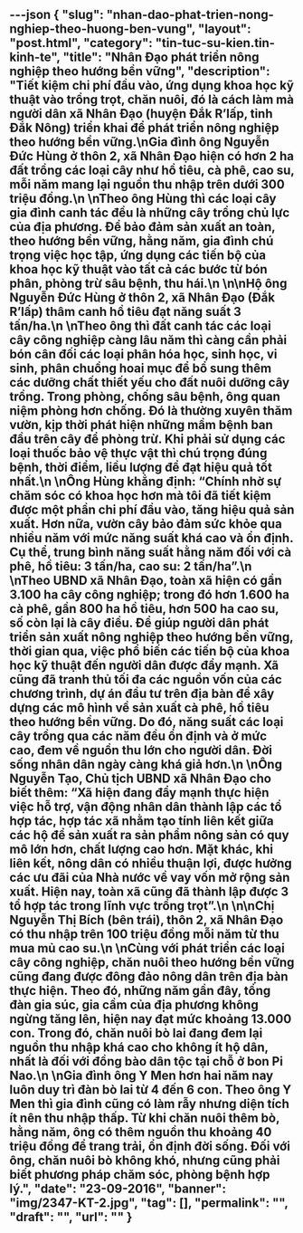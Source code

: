---json
{
    "slug": "nhan-dao-phat-trien-nong-nghiep-theo-huong-ben-vung",
    "layout": "post.html",
    "category": "tin-tuc-su-kien.tin-kinh-te",
    "title": "Nhân Đạo phát triển nông nghiệp theo hướng bền vững",
    "description": "Tiết kiệm chi phí đầu vào, ứng dụng khoa học kỹ thuật vào trồng trọt, chăn nuôi, đó là cách làm mà người dân xã Nhân Đạo (huyện Đắk R’lấp, tỉnh Đắk Nông) triển khai để phát triển nông nghiệp theo hướng bền vững.\nGia đình ông Nguyễn Đức Hùng ở thôn 2, xã Nhân Đạo hiện có hơn 2 ha đất trồng các loại cây như hồ tiêu, cà phê, cao su, mỗi năm mang lại nguồn thu nhập trên dưới 300 triệu đồng.\n \nTheo ông Hùng thì các loại cây gia đình canh tác đều là những cây trồng chủ lực của địa phương. Để bảo đảm sản xuất an toàn, theo hướng bền vững, hằng năm, gia đình chú trọng việc học tập, ứng dụng các tiến bộ của khoa học kỹ thuật vào tất cả các bước từ bón phân, phòng trừ sâu bệnh, thu hái.\n \n\nHộ ông Nguyễn Đức Hùng ở thôn 2, xã Nhân Đạo (Đắk R’lấp) thâm canh hồ tiêu đạt năng suất 3 tấn/ha.\n \nTheo ông thì đất canh tác các loại cây công nghiệp càng lâu năm thì càng cần phải bón cân đối các loại phân hóa học, sinh học, vi sinh, phân chuồng hoai mục để bổ sung thêm các dưỡng chất thiết yếu cho đất nuôi dưỡng cây trồng. Trong phòng, chống sâu bệnh, ông quan niệm phòng hơn chống. Đó là thường xuyên thăm vườn, kịp thời phát hiện những mầm bệnh ban đầu trên cây để phòng trừ. Khi phải sử dụng các loại thuốc bảo vệ thực vật thì chú trọng đúng bệnh, thời điểm, liều lượng để đạt hiệu quả tốt nhất.\n \nÔng Hùng khẳng định: “Chính nhờ sự chăm sóc có khoa học hơn mà tôi đã tiết kiệm được một phần chi phí đầu vào, tăng hiệu quả sản xuất. Hơn nữa, vườn cây bảo đảm sức khỏe qua nhiều năm với mức năng suất khá cao và ổn định. Cụ thể, trung bình năng suất hằng năm đối với cà phê, hồ tiêu: 3 tấn/ha, cao su: 2 tấn/ha”.\n \nTheo UBND xã Nhân Đạo, toàn xã hiện có gần 3.100 ha cây công nghiệp; trong đó hơn  1.600 ha cà phê, gần 800 ha hồ tiêu, hơn 500 ha cao su, số còn lại là cây điều. Để giúp người dân phát triển sản xuất nông nghiệp theo hướng bền vững, thời gian qua, việc phổ biến các tiến bộ của khoa học kỹ thuật đến người dân được đẩy mạnh. Xã cũng đã tranh thủ tối đa các nguồn vốn của các chương trình, dự án đầu tư trên địa bàn để xây dựng các mô hình về sản xuất cà phê, hồ tiêu theo hướng bền vững. Do đó, năng suất các loại cây trồng qua các năm đều ổn định và ở mức cao, đem về nguồn thu lớn cho người dân. Đời sống nhân dân ngày càng khá giả hơn.\n \nÔng Nguyễn Tạo, Chủ tịch UBND xã Nhân Đạo cho biết thêm: “Xã hiện đang đẩy mạnh thực hiện việc hỗ trợ, vận động nhân dân thành lập các tổ hợp tác, hợp tác xã nhằm tạo tính liên kết giữa các hộ để sản xuất ra sản phẩm nông sản có quy mô lớn hơn, chất lượng cao hơn. Mặt khác, khi liên kết, nông dân có nhiều thuận lợi, được hưởng các ưu đãi của Nhà nước về vay vốn mở rộng sản xuất. Hiện nay, toàn xã cũng đã thành lập được 3 tổ hợp tác trong lĩnh vực trồng trọt”.\n \n\nChị Nguyễn Thị Bích (bên trái), thôn 2, xã Nhân Đạo có thu nhập trên 100 triệu đồng mỗi năm từ thu mua mủ cao su.\n \nCùng với phát triển các loại cây công nghiệp, chăn nuôi theo hướng bền vững cũng đang được đông đảo nông dân trên địa bàn thực hiện. Theo đó, những năm gần đây, tổng đàn gia súc, gia cầm của địa phương không ngừng tăng lên, hiện nay đạt mức khoảng 13.000 con. Trong đó, chăn nuôi bò lai đang đem lại nguồn thu nhập khá cao cho không ít hộ dân, nhất là đối với đồng bào dân tộc tại chỗ ở bon Pi Nao.\n \nGia đình ông Y Men hơn hai năm nay luôn duy trì đàn bò lai từ 4 đến 6 con. Theo ông Y Men thì gia đình cũng có làm rẫy nhưng diện tích ít nên thu nhập thấp. Từ khi chăn nuôi thêm bò, hằng năm, ông có thêm nguồn thu khoảng 40 triệu đồng để trang trải, ổn định đời sống. Đối với ông, chăn nuôi bò không khó, nhưng cũng phải biết phương pháp chăm sóc, phòng bệnh hợp lý.",
    "date": "23-09-2016",
    "banner": "img/2347-KT-2.jpg",
    "tag": [],
    "permalink": "",
    "draft": "",
    "url": ""
}
---
